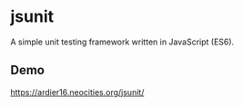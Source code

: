 # jsunit
A simple unit testing framework written in JavaScript (ES6).

## Demo
https://ardier16.neocities.org/jsunit/
